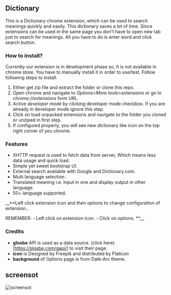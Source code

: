 ## Dictionary

This is a Dictionary chrome extension, which can be used to search meanings quickly and easily. This dictionary saves a lot of time. Since extensions can be used in the same page you don't have to open new tab just to search for meanings. All you have to do is enter word and click  search button.

### How to install?
Currently our extension is in development phase so, It is not available in chrome store. You have to manually install it in order to use/test. Follow following steps to install.

  1. Either get zip file and extract the folder  or clone this repo.
  2. Open chrome and navigate to _Options>More tools>extensions_ or go to _chrome://extensions_ form URL.
  3. Active *developer mode* by clicking  developer mode checkbox. If you are already in developer mode ignore this step.
  4. Click on load unpacked extensions and navigate to the folder you cloned or unziped in first step.
  5. If configured properly, you will see new dictionary like icon on the top right corner of you chrome.

### Features

  - XHTTP request is used to fetch data from server, Which means less data usage and quick load.
  - Simple yet sweet bootstrap UI.
  - External search available with Google and Dictionary.com.
  - Multi language selection .
  - Translated meaning i.e. Input in one and display output in other language.
  - 50+ language supported.

__**Left click extension icon and then options to change configuration of extension..

  REMEMBER:
    - Left click on extension icon.
    - Click on options.
**__

### Credits

  - **glosbe** API is used as a data source. (click here)[https://glosbe.com/gapi/] to visit their page.
  - **icon** is Designed by Freepik and distributed by Flaticon
  - **background** of Options page is from Datk-Arc theme.

## screensot

![screensot](https://snueqa-ch3301.files.1drv.com/y4mbELTbhsSrN2HW68HpyVvj0v3Fg7GIw9SeehpK4nc0GcX5gcOMKD3OFsjQFN2yEg2wf_xkDLUcM2PXs9NcxqN9Q24hAVV0rijoa8UiUqRW67MA6Arw0jOS3-ClxHVbMvCtpJM4CQ_2GCQCtZ8pVozyqkx_LvOpmO5LZjI04hNqGTV_p6_it3HxzOTzKu7GiJamsSdzRGemOnaIJLVAMYpqg?width=422&height=371&cropmode=none)
